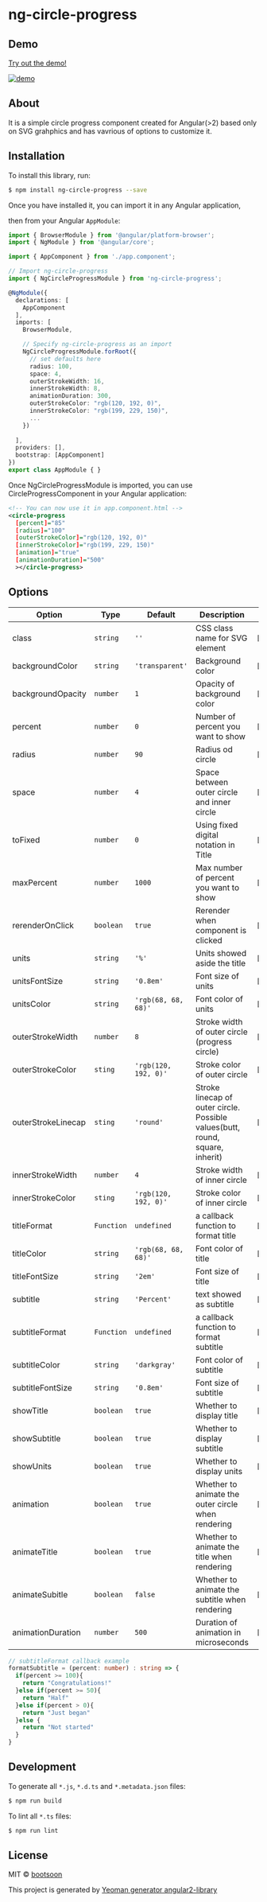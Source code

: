 # ng-circle-progress

## Demo

[Try out the demo!](https://bootsoon.github.io/ng-circle-progress/)

[![demo](https://raw.githubusercontent.com/bootsoon/ng-circle-progress/master/demo.png)](https://bootsoon.github.io/ng-circle-progress/)

## About

It is a simple circle progress component created for Angular(>2) based only on SVG grahphics and has vavrious of options to customize it. 

## Installation

To install this library, run:

```bash
$ npm install ng-circle-progress --save
```

Once you have installed it, you can import it in any Angular application,

then from your Angular `AppModule`:

```typescript
import { BrowserModule } from '@angular/platform-browser';
import { NgModule } from '@angular/core';

import { AppComponent } from './app.component';

// Import ng-circle-progress
import { NgCircleProgressModule } from 'ng-circle-progress';

@NgModule({
  declarations: [
    AppComponent
  ],
  imports: [
    BrowserModule,

    // Specify ng-circle-progress as an import
    NgCircleProgressModule.forRoot({
      // set defaults here
      radius: 100,
      space: 4,
      outerStrokeWidth: 16,
      innerStrokeWidth: 8,
      animationDuration: 300,
      outerStrokeColor: "rgb(120, 192, 0)",
      innerStrokeColor: "rgb(199, 229, 150)",
      ...
    })
    
  ],
  providers: [],
  bootstrap: [AppComponent]
})
export class AppModule { }
```

Once NgCircleProgressModule is imported, you can use CircleProgressComponent in your Angular application:

```xml
<!-- You can now use it in app.component.html -->
<circle-progress 
  [percent]="85" 
  [radius]="100" 
  [outerStrokeColor]="rgb(120, 192, 0)"
  [innerStrokeColor]="rgb(199, 229, 150)"
  [animation]="true"
  [animationDuration]="500"
  ></circle-progress>

```

## Options

Option | Type | Default | Description | Example
--- | --- | --- | --- | ---
class | `string` | `''` | CSS class name for SVG element | `[class]="cursor-pointer"`
backgroundColor | `string` | `'transparent'` | Background color | `[backgroundColor]="'white'"`
backgroundOpacity | `number` | `1` | Opacity of background color | `[backgroundOpacity]="0.8"`
percent | `number` | `0` | Number of percent you want to show | `[percent]="20"`
radius | `number` | `90` | Radius od circle | `[radius]="90"`
space | `number` | `4` | Space between outer circle and inner circle | `[space]="0"`
toFixed | `number` | `0` | Using fixed digital notation in Title | `[toFixed]="2"`
maxPercent | `number` | `1000` | Max number of percent you want to show | `[maxPercent]="2000"`
rerenderOnClick | `boolean` | `true` | Rerender when component is clicked | `[rerenderOnClick]="false"`
units | `string` | `'%'` | Units showed aside the title | `[units]="'percent'"`
unitsFontSize | `string` | `'0.8em'` | Font size of units | `[unitsFontSize]="'10px'"`
unitsColor | `string` | `'rgb(68, 68, 68)'` | Font color of units | `[unitsColor]="'darkgray'"`
outerStrokeWidth | `number` | `8` | Stroke width of outer circle (progress circle) | `[outerStrokeWidth]="16"`
outerStrokeColor | `sting` | `'rgb(120, 192, 0)'` | Stroke color of outer circle | `[outerStrokeColor]="'lightgreen'"`
outerStrokeLinecap | `sting` | `'round'` | Stroke linecap of outer circle. Possible values(butt, round, square, inherit) | `[outerStrokeLinecap]="'square'"`
innerStrokeWidth | `number` | `4` | Stroke width of inner circle | `[innerStrokeWidth]="8"`
innerStrokeColor | `sting` | `'rgb(120, 192, 0)'` | Stroke color of inner circle | `[outerStrokeColor]="'gray'"`
titleFormat | `Function` | `undefined` | a callback function to format title | `[titleFormat]="formatTitle"`
titleColor | `string` | `'rgb(68, 68, 68)'` | Font color of title | `[titleColor]="'darkgray'"`
titleFontSize | `string` | `'2em'` | Font size of title | `[titleFontSize]="'18px'"`
subtitle | `string` | `'Percent'` | text showed as subtitle | `[subtitle]="'Well done!'"`
subtitleFormat | `Function` | `undefined` | a callback function to format subtitle | `[subtitleFormat]="formatSubtitle"`
subtitleColor | `string` | `'darkgray'` | Font color of subtitle | `[titleColor]="'darkgray'"`
subtitleFontSize | `string` | `'0.8em'` | Font size of subtitle | `[titleFontSize]="'18px'"`
showTitle | `boolean` | `true` | Whether to display title | `[showTitle]="false"`
showSubtitle | `boolean` | `true` | Whether to display subtitle | `[showSubtitle]="false"`
showUnits | `boolean` | `true` | Whether to display units | `[showUnits]="false"`
animation | `boolean` | `true` | Whether to animate the outer circle when rendering  | `[animation]="false"`
animateTitle | `boolean` | `true` | Whether to animate the title when rendering  | `[animateTitle]="false"`
animateSubitle | `boolean` | `false` | Whether to animate the subtitle when rendering  | `[animateSubtitle]="true"`
animationDuration | `number` | `500` | Duration of animation in microseconds | `[animationDuration]="1000"`


```typescript
// subtitleFormat callback example
formatSubtitle = (percent: number) : string => {
  if(percent >= 100){
    return "Congratulations!"
  }else if(percent >= 50){
    return "Half"
  }else if(percent > 0){
    return "Just began"
  }else {
    return "Not started"
  }
}

```

## Development

To generate all `*.js`, `*.d.ts` and `*.metadata.json` files:

```bash
$ npm run build
```

To lint all `*.ts` files:

```bash
$ npm run lint
```

## License

MIT © [bootsoon](mailto:bootsoon@aliyun.com)

This project is generated by [Yeoman generator angular2-library](https://github.com/jvandemo/generator-angular2-library)

